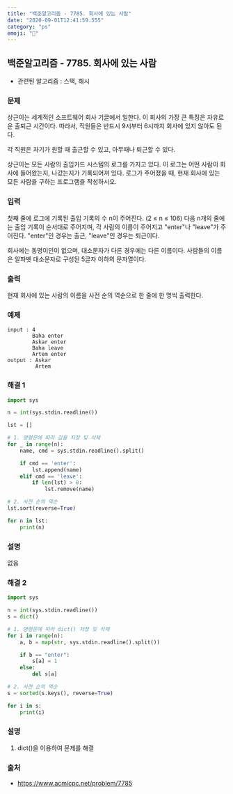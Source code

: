 ```yaml
---
title: "백준알고리즘 - 7785. 회사에 있는 사람"
date: "2020-09-01T12:41:59.555"
category: "ps"
emoji: "🌄"
---
```


## 백준알고리즘 - 7785. 회사에 있는 사람

- 관련된 알고리즘 : 스택, 해시

### 문제

상근이는 세계적인 소프트웨어 회사 기글에서 일한다. 이 회사의 가장 큰 특징은 자유로운 출퇴근 시간이다. 따라서, 직원들은 반드시 9시부터 6시까지 회사에 있지 않아도 된다.

각 직원은 자기가 원할 때 출근할 수 있고, 아무때나 퇴근할 수 있다.

상근이는 모든 사람의 출입카드 시스템의 로그를 가지고 있다. 이 로그는 어떤 사람이 회사에 들어왔는지, 나갔는지가 기록되어져 있다. 로그가 주어졌을 때, 현재 회사에 있는 모든 사람을 구하는 프로그램을 작성하시오.

### 입력

첫째 줄에 로그에 기록된 출입 기록의 수 n이 주어진다. (2 ≤ n ≤ 106) 다음 n개의 줄에는 출입 기록이 순서대로 주어지며, 각 사람의 이름이 주어지고 "enter"나 "leave"가 주어진다. "enter"인 경우는 출근, "leave"인 경우는 퇴근이다.

회사에는 동명이인이 없으며, 대소문자가 다른 경우에는 다른 이름이다. 사람들의 이름은 알파벳 대소문자로 구성된 5글자 이하의 문자열이다.

### 출력

현재 회사에 있는 사람의 이름을 사전 순의 역순으로 한 줄에 한 명씩 출력한다.

### 예제

```
input : 4
        Baha enter
        Askar enter
        Baha leave
        Artem enter
output : Askar
         Artem
```

### 해결 1

```python
import sys

n = int(sys.stdin.readline())

lst = []

# 1. 명령문에 따라 값을 저장 및 삭제
for _ in range(n):
    name, cmd = sys.stdin.readline().split()

    if cmd == 'enter':
        lst.append(name)
    elif cmd == 'leave':
        if len(lst) > 0:
            lst.remove(name)

# 2. 사전 순의 역순
lst.sort(reverse=True)

for n in lst:
    print(n)

```

### 설명

없음

### 해결 2

```python
import sys

n = int(sys.stdin.readline())
s = dict()

# 1. 명령문에 따라 dict() 저장 및 삭제
for i in range(n):
    a, b = map(str, sys.stdin.readline().split())

    if b == "enter":
        s[a] = 1
    else:
        del s[a]

# 2. 사전 순의 역순        
s = sorted(s.keys(), reverse=True)

for i in s:
    print(i)

```

### 설명

1. dict()을 이용하여 문제를 해결

### 출처

- https://www.acmicpc.net/problem/7785
